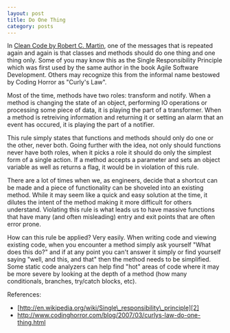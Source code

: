 ```yaml
---
layout: post
title: Do One Thing
category: posts
---
```


In [Clean Code by Robert C. Martin][1], one of the messages that is repeated again and again is that classes and methods should do one thing and one thing only. Some of you may know this as the Single Responsibility Principle which was first used by the same author in the book Agile Software Development. Others may recognize this from the informal name bestowed by Coding Horror as "Curly's Law".

Most of the time, methods have two roles: transform and notify. When a method is changing the state of an object, performing IO operations or processing some piece of data, it is playing the part of a transformer. When a method is retreiving information and returning it or setting an alarm that an event has occured, it is playing the part of a notifier.

This rule simply states that functions and methods should only do one or the other, never both. Going further with the idea, not only should functions never have both roles, when it picks a role it should do only the simplest form of a single action. If a method accepts a parameter and sets an object variable as well as returns a flag, it would be in violation of this rule.

There are a lot of times when we, as engineers, decide that a shortcut can be made and a piece of functionality can be shoveled into an existing method. While it may seem like a quick and easy solution at the time, it dilutes the intent of the method making it more difficult for others understand. Violating this rule is what leads us to have massive functions that have many (and often misleading) entry and exit points that are often error prone.

How can this rule be applied? Very easily. When writing code and viewing existing code, when you encounter a method simply ask yourself "What does this do?" and if at any point you can't answer it simply or find yourself saying "well, and this, and that" then the method needs to be simplified. Some static code analyzers can help find "hot" areas of code where it may be more severe by looking at the depth of a method (how many conditionals, branches, try/catch blocks, etc).

References:

*   [http://en.wikipedia.org/wiki/Single\_responsibility\_principle][2]
*   <http://www.codinghorror.com/blog/2007/03/curlys-law-do-one-thing.html>

 [1]: http://www.amazon.com/gp/product/0132350882/ref=as_li_ss_tl?ie=UTF8&camp=1789&creative=390957&creativeASIN=0132350882&linkCode=as2&tag=socklabs-20
 [2]: http://en.wikipedia.org/wiki/Single%5C_responsibility%5C_principle